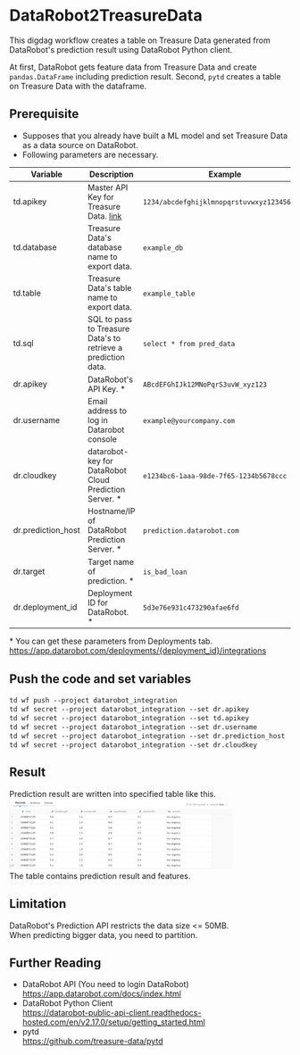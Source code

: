 # DataRobot2TreasureData
This digdag workflow creates a table on Treasure Data generated from DataRobot's prediction result using DataRobot Python client.   
  
At first, DataRobot gets feature data from Treasure Data and create `pandas.DataFrame` including prediction result.
Second, `pytd` creates a table on Treasure Data with the dataframe.

## Prerequisite
- Supposes that you already have built a ML model and set Treasure Data as a data source on DataRobot.
- Following parameters are necessary.  

| Variable | Description | Example |
| -------- | ----------- | --------|
| td.apikey | Master API Key for Treasure Data. [link](https://support.treasuredata.com/hc/en-us/articles/360000763288-Get-API-Keys) | `1234/abcdefghijklmnopqrstuvwxyz1234567890`|
| td.database | Treasure Data's database name to export data. | `example_db` |
| td.table | Treasure Data's table name to export data. | `example_table` |
| td.sql | SQL to pass to Treasure Data's to retrieve a prediction data. | `select * from pred_data` |
| dr.apikey | DataRobot's API Key. \*  | `ABcdEFGhIJk12MNoPqrS3uvW_xyz123`|
| dr.username | Email address to log in Datarobot console | `example@yourcompany.com` |
| dr.cloudkey | datarobot-key for DataRobot Cloud Prediction Server. \* | `e1234bc6-1aaa-98de-7f65-1234b5678ccc` | 
| dr.prediction_host | Hostname/IP of DataRobot Prediction Server. \* | `prediction.datarobot.com` | 
| dr.target | Target name of prediction. \* | `is_bad_loan` | 
| dr.deployment_id | Deployment ID for DataRobot. \* | `5d3e76e931c473290afae6fd` | 

\* You can get these parameters from Deployments tab. 
https://app.datarobot.com/deployments/{deployment_id}/integrations

## Push the code and set variables
```
td wf push --project datarobot_integration
td wf secret --project datarobot_integration --set dr.apikey
td wf secret --project datarobot_integration --set td.apikey
td wf secret --project datarobot_integration --set dr.username
td wf secret --project datarobot_integration --set dr.prediction_host
td wf secret --project datarobot_integration --set dr.cloudkey
```

## Result
Prediction result are written into specified table like this.  
<img src="./images/treasuredata.png" width="400px">  
The table contains prediction result and features.

## Limitation
DataRobot's Prediction API restricts the data size <= 50MB.  
When predicting bigger data, you need to partition.

## Further Reading
- DataRobot API (You need to login DataRobot)
https://app.datarobot.com/docs/index.html
- DataRobot Python Client  
https://datarobot-public-api-client.readthedocs-hosted.com/en/v2.17.0/setup/getting_started.html
- pytd  
https://github.com/treasure-data/pytd
